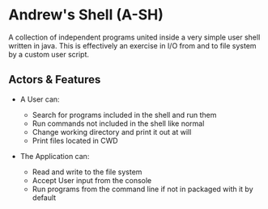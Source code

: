 # Andrew's Shell (A-SH)

A collection of independent programs united inside a very simple user shell written in java. This is effectively an
exercise in I/O from and to file system by a custom user script.

## Actors & Features

- A User can:
    - Search for programs included in the shell and run them
    - Run commands not included in the shell like normal
    - Change working directory and print it out at will
    - Print files located in CWD

- The Application can:
    - Read and write to the file system
    - Accept User input from the console
    - Run programs from the command line if not in packaged with it by default